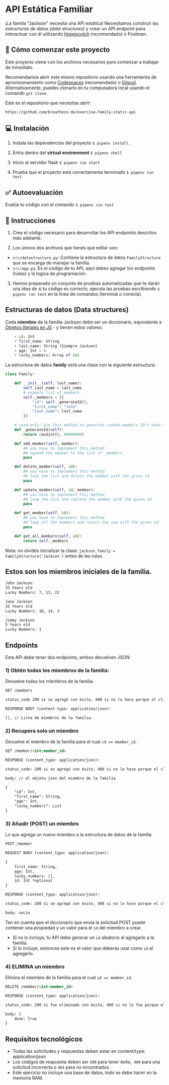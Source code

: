 <!--hide-->
# API Estática Familiar
<!--endhide-->

¡La familia "Jackson" necesita una API estática! Necesitamos construir las *estructuras de datos (data structures)* y crear un API endpoint para interactuar con él utilizando [Hoppscotch](https://hoppscotch.io/) (recomendado) o Postman.

## 🌱 Cómo comenzar este proyecto

Este proyecto viene con los archivos necesarios para comenzar a trabajar de inmediato.

Recomendamos abrir este mismo repositorio usando una herramienta de aprovisionamiento como [Codespaces](https://4geeks.com/lesson/what-is-github-codespaces) (recomendado) o [Gitpod](https://4geeks.com/es/lesson/como-utilizar-gitpod). Alternativamente, puedes clonarlo en tu computadora local usando el comando `git clone`.

Este es el repositorio que necesitas abrir:

```txt
https://github.com/breatheco-de/exercise-family-static-api
```

## 💻 Instalación

1. Instala las dependencias del proyecto `$ pipenv install`.

2. Entra dentro del **virtual environment** `$ pipenv shell`

3. Inicio al servidor flask `$ pipenv run start`

4. Prueba que el proyecto está correctamente terminado `$ pipenv run test`

## ✅ Autoevaluación

Evalúa tu código con el comando `$ pipenv run test`

## 📝 Instrucciones

1) Crea el código necesario para desarrollar los API endpoints descritos más adelante.

2) Los únicos dos archivos que tienes que editar son:

- `src/datastructure.py`: Contiene la estructura de datos `FamilyStructure` que se encarga de manejar la familia.
- `src/app.py`: Es el código de tu API, aquí debes agregar los endpoints (rutas) y la logica de programación.

3) Hemos preparado un conjunto de pruebas automatizadas que te darán una idea de si tu código es correcto, ejecuta las pruebas escribiendo `$ pipenv run test` en la línea de comandos (terminal o consola).

## Estructuras de datos (Data structures)

Cada **miembro** de la familia Jackson debe ser un diccionario, equivalente a [Objetos literales en JS](https://developer.mozilla.org/en-US/docs/Web/JavaScript/Guide/Working_with_Objects) - y tienen estos valores:

```python
    + id: Int
    + first_name: String
    + last_name: String (Siempre Jackson)
    + age: Int > 0
    + lucky_numbers: Array of int
```
La estructura de datos **family** será una clase con la siguiente estructura:

```python
class Family:

    def __init__(self, last_name):
        self.last_name = last_name
        # example list of members
        self._members = [{
            "id": self._generateId(),
            "first_name": "John"
            "last_name": last_name
        }]

    # read-only: Use this method to generate random members ID's when adding members into the list
    def _generateId(self):
        return randint(0, 99999999)

    def add_member(self, member):
        ## you have to implement this method
        ## append the member to the list of _members
        pass

    def delete_member(self, id):
        ## you have to implement this method
        ## loop the list and delete the member with the given id
        pass

    def update_member(self, id, member):
        ## you have to implement this method
        ## loop the list and replace the member with the given id
        pass

    def get_member(self, id):
        ## you have to implement this method
        ## loop all the members and return the one with the given id
        pass

    def get_all_members(self, id):
        return self._members
```

Nota: no olvides inicializar la clase: `jackson_family = FamilyStructure('Jackson')` *antes* de las rutas.

## Estos son los miembros iniciales de la familia.

```md
John Jackson
33 Years old
Lucky Numbers: 7, 13, 22

Jane Jackson
35 Years old
Lucky Numbers: 10, 14, 3

Jimmy Jackson
5 Years old
Lucky Numbers: 1
```

## Endpoints

Esta API debe tener dos endpoints, ambos devuelven JSON:

### 1) Obtén todos los miembros de la familia:

Devuelve todos los miembros de la familia.

```md
GET /members

status_code 200 si se agregó con éxito, 400 si no lo hace porque el cliente (solicitud) falla, 500 si el servidor encuentra un error

RESPONSE BODY (content-type: application/json):

[], // Lista de miembros de la familia.

```

### 2) Recupera solo un miembro

Devuelve el miembro de la familia para el cual `id == member_id`.

```md
GET /member/<int:member_id>

RESPONSE (content_type: application/json):

status_code: 200 si se agregó con éxito, 400 si no lo hace porque el cliente (solicitud) falla, 500 si el servidor encuentra un error

body: // el objeto json del miembro de la familia

{
    "id": Int,
    "first_name": String,
    "age": Int,
    "lucky_numbers": List
}

```

### 3) Añadir (POST) un miembro

Lo que agrega un nuevo miembro a la estructura de datos de la familia

```md
POST /member

REQUEST BODY (content_type: application/json):

{
    first_name: String,
    age: Int,
    lucky_numbers: [],
    id: Int *optional
}

RESPONSE (content_type: application/json):

status_code: 200 si se agregó con éxito, 400 si no lo hace porque el cliente (solicitud) falla, 500 si el servidor encuentra un error

body: vacío
```

Ten en cuenta que el diccionario que envía la solicitud POST puede contener una propiedad y un valor para el `id` del miembro a crear.
- Si no lo incluye, tu API debe generar un `id` aleatorio al agregarlo a la familia.
- Si lo incluye, entonces este es el valor que deberás usar como `id` al agregarlo.

### 4) ELIMINA un miembro

Elimina el miembro de la familia para el cual `id == member_id`.

```md
DELETE /member/<int:member_id>

RESPONSE (content_type: application/json):

status_code: 200 si fue eliminado con éxito, 400 si no lo fue porque el cliente (solicitud) falla, 500 si el servidor encuentra un error

body: {
    done: True
}

```

## Requisitos tecnológicos

- Todas las solicitudes y respuestas deben estar en content/type: application/json
- Los códigos de respuesta deben ser `200` para tener éxito,` 400` para una solicitud incorrecta o `404` para no encontrados.
- Este ejercicio no incluye una base de datos, todo se debe hacer en la memoria RAM.
